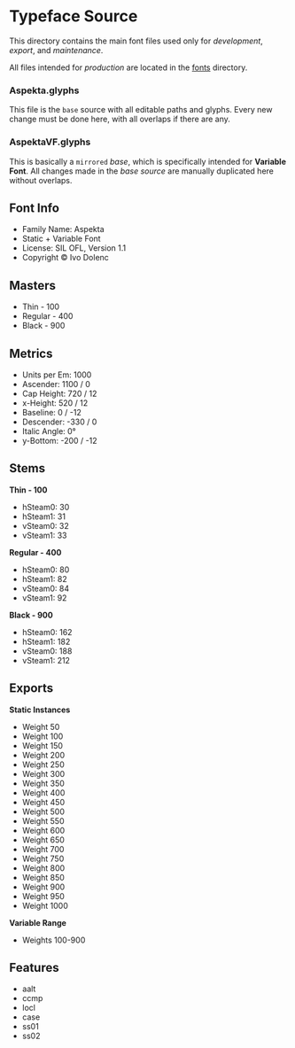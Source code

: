# Typeface Source

This directory contains the main font files used only for _development_, _export_, and _maintenance_.

All files intended for _production_ are located in the [fonts](../fonts/) directory.

### Aspekta.glyphs

This file is the `base` source with all editable paths and glyphs. Every new change must be done here, with all overlaps if there are any.

### AspektaVF.glyphs

This is basically a `mirrored` _base_, which is specifically intended for **Variable Font**. All changes made in the _base source_ are manually duplicated here without overlaps.

## Font Info

- Family Name: Aspekta
- Static + Variable Font
- License: SIL OFL, Version 1.1
- Copyright © Ivo Dolenc

## Masters

- Thin - 100
- Regular - 400
- Black - 900

## Metrics

- Units per Em: 1000
- Ascender: 1100 / 0
- Cap Height: 720 / 12
- x-Height: 520 / 12
- Baseline: 0 / -12
- Descender: -330 / 0
- Italic Angle: 0°
- y-Bottom: -200 / -12

## Stems

**Thin - 100**

- hSteam0: 30
- hSteam1: 31
- vSteam0: 32
- vSteam1: 33

**Regular - 400**

- hSteam0: 80
- hSteam1: 82
- vSteam0: 84
- vSteam1: 92

**Black - 900**

- hSteam0: 162
- hSteam1: 182
- vSteam0: 188
- vSteam1: 212

## Exports

**Static Instances**

- Weight 50
- Weight 100
- Weight 150
- Weight 200
- Weight 250
- Weight 300
- Weight 350
- Weight 400
- Weight 450
- Weight 500
- Weight 550
- Weight 600
- Weight 650
- Weight 700
- Weight 750
- Weight 800
- Weight 850
- Weight 900
- Weight 950
- Weight 1000

**Variable Range**

- Weights 100-900

## Features

- aalt
- ccmp
- locl
- case
- ss01
- ss02
